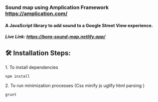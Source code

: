 ### Sound map using Amplication Framework https://amplication.com/

#### A JavaScript library to add sound to a Google Street View experience.

##### Live Link: https://bora-sound-map.netlify.app/

<h2>🛠️ Installation Steps:</h2>

<p>1. To install dependencies</p>

```
npm install
```

<p>2. To run minimization processes (Css minify js uglify html parsing )</p>

```
grunt
```
